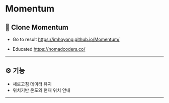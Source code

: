 # Momentum
## 🚀 Clone Momentum

* Go to result https://imhoyong.github.io/Momentum/


* Educated https://nomadcoders.co/


<hr>


## ⚙ 기능
* 새로고침 데이터 유지
* 위치기반 온도와 현재 위치 안내
<hr>


